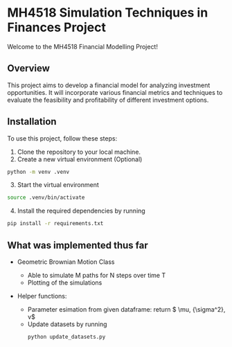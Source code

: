 # MH4518 Simulation Techniques in Finances Project

Welcome to the MH4518 Financial Modelling Project!

## Overview

This project aims to develop a financial model for analyzing investment opportunities. It will incorporate various financial metrics and techniques to evaluate the feasibility and profitability of different investment options.

## Installation

To use this project, follow these steps:

1. Clone the repository to your local machine.
2. Create a new virtual environment (Optional)

```bash
python -m venv .venv
```

3. Start the virtual environment

```bash
source .venv/bin/activate
```

4. Install the required dependencies by running

```bash
pip install -r requirements.txt
```

## What was implemented thus far

- Geometric Brownian Motion Class

  - Able to simulate M paths for N steps over time T
  - Plotting of the simulations

- Helper functions:
  - Parameter esimation from given dataframe: return $ \mu, {\sigma^2}, v$
  - Update datasets by running
    ```bash
    python update_datasets.py
    ```
